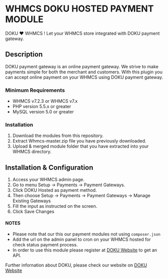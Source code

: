 # WHMCS DOKU HOSTED PAYMENT MODULE #

DOKU ❤️ WHMCS ! Let your WHMCS store integrated with DOKU  payment gateway.

## Description ##

DOKU payment gateway is an online payment gateway. We strive to make payments simple for both the merchant and customers. 
With this plugin you can accept online payment on your WHMCS using DOKU payment gateway.

### Minimum Requirements ###

- WHMCS v7.2.3 or WHMCS v7.x
- PHP version 5.5.x or greater
- MySQL version 5.0 or greater

### Installation ###

1. Download the modules from this repository.
2. Extract Whmcs-master.zip file you have previously downloaded.
3. Upload & merged module folder that you have extracted into your WHMCS directory.

## Installation & Configuration ##

1. Access your WHMCS admin page.
2. Go to menu Setup -> Payments -> Payment Gateways.
3. Click DOKU Hosted as payment method.
4. Then choose Setup -> Payments -> Payment Gateways -> Manage Existing Gateways
5. Fill the input as instructed on the screen. 
6. Click Save Changes

#### NOTES ####

* Please note that our this our payment modules not using `composer.json`
* Add the url on the admin panel to cron on your WHMCS hosted for check status payment process.
* In order to use this module please register at [DOKU Website](https://www.doku.com) to get an API. 

Further infornation about DOKU, please check our website on  [DOKU Website](https://www.doku.com)